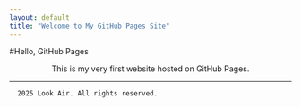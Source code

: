 ```yaml
---
layout: default
title: "Welcome to My GitHub Pages Site"
---
```


#Hello, GitHub Pages

<p align="center">
This is my very first website hosted on GitHub Pages.
</p>

---

```
  2025 Look Air. All rights reserved.
```
